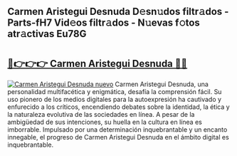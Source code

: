 ## Carmen Aristegui Desnuda D𝚎sn𝚞dos filtr𝚊dos - Parts-fH7 Vid𝚎os filtr𝚊dos - N𝚞evas f𝚘tos atr𝚊ctivas Eu78G

# <h2><a href="http://mb67do.tromn.icu/?c=Carmen+Aristegui+Desnuda">🔗👉👉👉 Carmen Aristegui Desnuda 🔗🔗</a></h2>

[![Carmen Aristegui Desnuda nuevo](https://i.imgur.com/pEAQMta.gif)](http://mb67do.tromn.icu/?c=Carmen+Aristegui+Desnuda)
Carmen Aristegui Desnuda, una personalidad multifacética y enigmática, desafía la comprensión fácil. Su uso pionero de los medios digitales para la autoexpresión ha cautivado y enfurecido a los críticos, encendiendo debates sobre la identidad, la ética y la naturaleza evolutiva de las sociedades en línea. A pesar de la ambigüedad de sus intenciones, su huella en la cultura en línea es imborrable. Impulsado por una determinación inquebrantable y un encanto innegable, el progreso de Carmen Aristegui Desnuda en el ámbito digital es inquebrantable.
